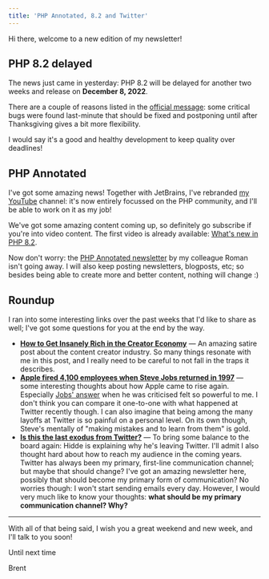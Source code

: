 ```yaml
---
title: 'PHP Annotated, 8.2 and Twitter'
---
```


Hi there, welcome to a new edition of my newsletter!

## PHP 8.2 delayed

The news just came in yesterday: PHP 8.2 will be delayed for another two weeks and release on **December 8, 2022**. 

There are a couple of reasons listed in the [official message](https://externals.io/message/118991): some critical bugs were found last-minute that should be fixed and postponing until after Thanksgiving gives a bit more flexibility.

I would say it's a good and healthy development to keep quality over deadlines!

## PHP Annotated

I've got some amazing news! Together with JetBrains, I've rebranded [my YouTube](https://www.youtube.com/@phpannotated) channel: it's now entirely focussed on the PHP community, and I'll be able to work on it as my job! 

We've got some amazing content coming up, so definitely go subscribe if you're into video content. The first video is already available: [What's new in PHP 8.2](https://www.youtube.com/watch?v=KBcZIY_v9VQ&ab_channel=PHPAnnotated).

Now don't worry: the [PHP Annotated newsletter](https://blog.jetbrains.com/phpstorm/tag/php-annotated-monthly/) by my colleague Roman isn't going away. I will also keep posting newsletters, blogposts, etc; so besides being able to create more and better content, nothing will change :) 

## Roundup

I ran into some interesting links over the past weeks that I'd like to share as well; I've got some questions for you at the end by the way.

- **[How to Get Insanely Rich in the Creator Economy](https://aggregate.stitcher.io/post/57d34094-3164-4c19-b54a-7e08e831bfc9)** — An amazing satire post about the content creator industry. So many things resonate with me in this post, and I really need to be careful to not fall in the traps it describes.
- **[Apple fired 4,100 employees when Steve Jobs returned in 1997](https://aggregate.stitcher.io/post/74178940-bacf-4b4d-ba88-fee8623326e5)** — some interesting thoughts about how Apple came to rise again. Especially [Jobs' answer](https://www.youtube.com/watch?v=oeqPrUmVz-o&ab_channel=JonathanField) when he was criticised felt so powerful to me. I don't think you can compare it one-to-one with what happened at Twitter recently though. I can also imagine that being among the many layoffs at Twitter is so painful on a personal level. On its own though, Steve's mentally of "making mistakes and to learn from them" is gold.
- **[Is this the last exodus from Twitter?](https://aggregate.stitcher.io/post/2d2a5779-e560-4247-98c5-b0b9a2774a21)** — To bring some balance to the board again: Hidde is explaining why he's leaving Twitter. I'll admit I also thought hard about how to reach my audience in the coming years. Twitter has always been my primary, first-line communication channel; but maybe that should change? I've got an amazing newsletter here, possibly that should become my primary form of communication? No worries though: I won't start sending emails every day. However, I would very much like to know your thoughts: **what should be my primary communication channel? Why?**

---

With all of that being said, I wish you a great weekend and new week, and I'll talk to you soon!

Until next time

Brent
